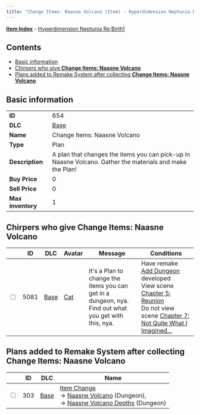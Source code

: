 ```yaml
---
title: "Change Items: Naasne Volcano (Item) - Hyperdimension Neptunia Re;Birth1"
---
```


[**Item Index**](/neptunia/rb1/item/index.html) - [Hyperdimension Neptunia Re;Birth1](/neptunia/rb1)

## Contents

- [Basic information](#basic-information)
- [Chirpers who give **Change Items: Naasne Volcano**](#chirpers-who-give-change-items-naasne-volcano)
- [Plans added to Remake System after collecting **Change Items: Naasne Volcano**](#plans-added-to-remake-system-after-collecting-change-items-naasne-volcano)

## Basic information

|   |   |
| -- | -- |
| **ID** | 654 |
| **DLC** | [Base](/neptunia/rb1/dlc/1-base.html) |
| **Name** | Change Items: Naasne Volcano |
| **Type** | Plan |
| **Description** | A plan that changes the items you can pick-up in Naasne Volcano. Gather the materials and make the Plan! |
| **Buy Price** | 0 |
| **Sell Price** | 0 |
| **Max inventory** | 1 |


## Chirpers who give **Change Items: Naasne Volcano**

|    | ID | DLC | Avatar | Message | Conditions |
| -- | -- | --- | ------ | ------- | ---------- |
| <input type="checkbox" id="rb1-chirper-event-1-5081" class="trackbox" /> | 5081 | [Base](/neptunia/rb1/dlc/1-base.html) | [Cat](/neptunia/rb1/undefined/1-226-cat.html) | It's a Plan to change the items you can get in a dungeon, nya.<br />Find out what you get with this, nya. | Have remake [Add Dungeon](/neptunia/rb1/remake/1-217-add-dungeon.html) developed<br />View scene [Chapter 5: Reunion](/neptunia/rb1/scene/1-503-chapter-5-reunion.html)<br />Do not view scene [Chapter 7: Not Quite What I Imagined...](/neptunia/rb1/scene/1-701-chapter-7-not-quite-what-i-imagined.html) |


## Plans added to Remake System after collecting **Change Items: Naasne Volcano**

|    | ID | DLC | Name |
| -- | -- | --- | ---- |
| <input type="checkbox" id="rb1-remake-1-303" class="trackbox" /> | 303 | [Base](/neptunia/rb1/dlc/1-base.html) | [Item Change](/neptunia/rb1/remake/1-303-item-change.html)<br /> → [Naasne Volcano](/neptunia/rb1/dungeon/1-112-naasne-volcano.html) (Dungeon),<br /> → [Naasne Volcano Depths](/neptunia/rb1/dungeon/1-128-naasne-volcano-depths.html) (Dungeon) |
